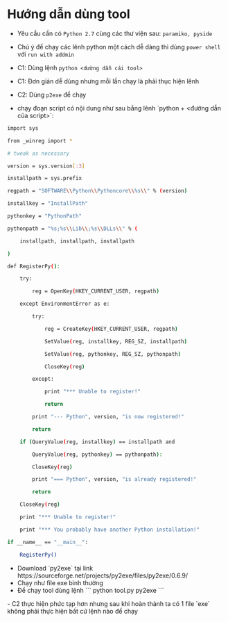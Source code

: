 # Hướng dẫn dùng tool

- Yêu cầu cần có `Python 2.7` cùng các thư viện sau: `paramiko, pyside`

- Chú ý để chạy các lênh python một cách dễ dàng thì dùng `power shell` với `run with addmin`

- C1: Dùng lệnh `python <dường dẫn cái tool>`

- C1: Đơn giản dễ dùng nhưng mỗi lần chạy là phải thục hiện lênh

- C2: Dùng `p2exe` để chạy

<ul>
<li>chạy đoạn script có nội dung như sau bằng lênh `python + <đường dẫn của script>`:</li>
</ul>

```sh
import sys

from _winreg import *

# tweak as necessary

version = sys.version[:3]

installpath = sys.prefix

regpath = "SOFTWARE\\Python\\Pythoncore\\%s\\" % (version)

installkey = "InstallPath"

pythonkey = "PythonPath"

pythonpath = "%s;%s\\Lib\\;%s\\DLLs\\" % (

    installpath, installpath, installpath

)

def RegisterPy():

    try:

        reg = OpenKey(HKEY_CURRENT_USER, regpath)

    except EnvironmentError as e:

        try:

            reg = CreateKey(HKEY_CURRENT_USER, regpath)

            SetValue(reg, installkey, REG_SZ, installpath)

            SetValue(reg, pythonkey, REG_SZ, pythonpath)

            CloseKey(reg)

        except:

            print "*** Unable to register!"

            return

        print "--- Python", version, "is now registered!"

        return

    if (QueryValue(reg, installkey) == installpath and

        QueryValue(reg, pythonkey) == pythonpath):

        CloseKey(reg)

        print "=== Python", version, "is already registered!"

        return

    CloseKey(reg)

    print "*** Unable to register!"

    print "*** You probably have another Python installation!"

if __name__ == "__main__":

    RegisterPy()
```
<ul>
<li>Download `py2exe` tại link https://sourceforge.net/projects/py2exe/files/py2exe/0.6.9/</li>
<li>Chạy như file exe bình thường</li>
<li>Để chạy tool dùng lệnh ```
python tool.py py2exe
```</li>
</ul>
- C2 thực hiện phức tạp hơn nhưng sau khi hoàn thành ta có 1 file `exe` không phải thực hiện bất cứ lệnh nào để chạy
